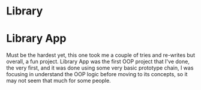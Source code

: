 # Library
<h1>Library App</h1>
<p>Must be the hardest yet, this one took me a couple of tries and re-writes but overall, a fun project. Library App was the first OOP project that I've
done, the very first, and it was done using some very basic prototype chain, I was focusing in understand the OOP logic before moving to its concepts,
so it may not seem that much for some people.</p>
